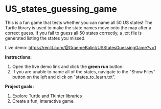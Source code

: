 # US_states_guessing_game

This is a fun game that tests whether you can name all 50 US states! The Turtle library is used to make the state names move onto the map after a correct guess. If you fail to guess all 50 states correctly, a .txt file is generated listing the states you missed. 

Live demo: https://replit.com/@GraemeBalint/USStatesGuessingGame?v=1

**Instructions:**

1. Open the live demo link and click the **green run** button. 
2. If you are unable to name all of the states, navigate to the "Show Files" button on the left and click on "states_to_learn.txt".

**Project goals:**

1. Explore Turtle and Tkinter libraries 
2. Create a fun, interactive game.
